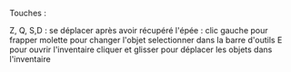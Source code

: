 Touches :

Z, Q, S,D : se déplacer
après avoir récupéré l'épée : clic gauche pour frapper
molette pour changer l'objet selectionner dans la barre d'outils
E pour ouvrir l'inventaire
cliquer et glisser pour déplacer les objets dans l'inventaire
